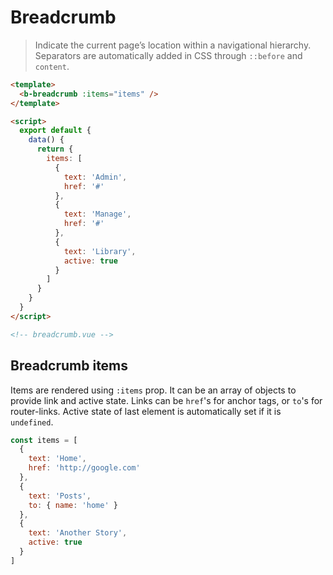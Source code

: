# Breadcrumb

> Indicate the current page’s location within a navigational hierarchy. Separators are automatically
> added in CSS through <code>::before</code> and <code>content</code>.

```html
<template>
  <b-breadcrumb :items="items" />
</template>

<script>
  export default {
    data() {
      return {
        items: [
          {
            text: 'Admin',
            href: '#'
          },
          {
            text: 'Manage',
            href: '#'
          },
          {
            text: 'Library',
            active: true
          }
        ]
      }
    }
  }
</script>

<!-- breadcrumb.vue -->
```

## Breadcrumb items

Items are rendered using `:items` prop. It can be an array of objects to provide link and active
state. Links can be `href`'s for anchor tags, or `to`'s for router-links. Active state of last
element is automatically set if it is `undefined`.

```js
const items = [
  {
    text: 'Home',
    href: 'http://google.com'
  },
  {
    text: 'Posts',
    to: { name: 'home' }
  },
  {
    text: 'Another Story',
    active: true
  }
]
```

<!-- Component reference added automatically from component package.json -->
